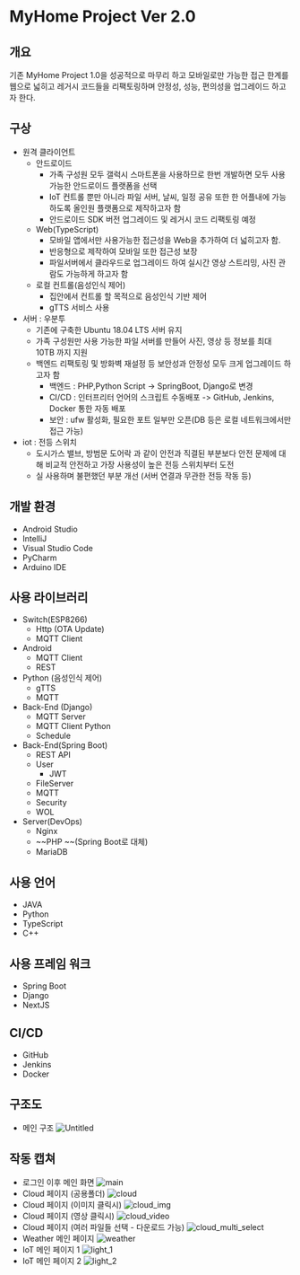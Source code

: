 # MyHome Project Ver 2.0

## 개요

기존 MyHome Project 1.0을 성공적으로 마무리 하고 모바일로만 가능한 접근 한계를 웹으로 넓히고 레거시 코드들을 리팩토링하며 안정성, 성능, 편의성을 업그레이드 하고자 한다.

## 구상

- 원격 클라이언트
  - 안드로이드
    - 가족 구성원 모두 갤럭시 스마트폰을 사용하므로 한번 개발하면 모두 사용 가능한 안드로이드 플랫폼을 선택
    - IoT 컨트롤 뿐만 아니라 파일 서버, 날씨, 일정 공유 또한 한 어플내에 가능하도록 올인원 플랫폼으로 제작하고자 함
    - 안드로이드 SDK 버전 업그레이드 및 레거시 코드 리팩토링 예정
  - Web(TypeScript)
    - 모바일 앱에서만 사용가능한 접근성을 Web을 추가하여 더 넓히고자 함.
    - 반응형으로 제작하여 모바일 또한 접근성 보장
    - 파일서버에서 클라우드로 업그레이드 하여 실시간 영상 스트리밍, 사진 관람도 가능하게 하고자 함
  - 로컬 컨트롤(음성인식 제어)
    - 집안에서 컨트롤 할 목적으로 음성인식 기반 제어
    - gTTS 서비스 사용
- 서버 : 우분투
  - 기존에 구축한 Ubuntu 18.04 LTS 서버 유지
  - 가족 구성원만 사용 가능한 파일 서버를 만들어 사진, 영상 등 정보를 최대 10TB 까지 지원
  - 백엔드 리팩토링 및 방화벽 재설정 등 보안성과 안정성 모두 크게 업그레이드 하고자 함
    - 백엔드 : PHP,Python Script -> SpringBoot, Django로 변경
    - CI/CD : 인터프리터 언어의 스크립트 수동배포 -> GitHub, Jenkins, Docker 통한 자동 배포
    - 보안 : ufw 활성화, 필요한 포트 일부만 오픈(DB 등은 로컬 네트워크에서만 접근 가능)
- iot : 전등 스위치
  - 도시가스 밸브, 방범문 도어락 과 같이 안전과 직결된 부분보다 안전 문제에 대해 비교적 안전하고 가장 사용성이 높은 전등 스위치부터 도전
  - 실 사용하며 불편했던 부분 개선 (서버 연결과 무관한 전등 작동 등)

## 개발 환경

- Android Studio
- IntelliJ
- Visual Studio Code
- PyCharm
- Arduino IDE

## 사용 라이브러리

- Switch(ESP8266)
  - Http (OTA Update)
  - MQTT Client
- Android
  - MQTT Client
  - REST
- Python (음성인식 제어)
  - gTTS
  - MQTT
- Back-End (Django)
  - MQTT Server
  - MQTT Client Python
  - Schedule
- Back-End(Spring Boot)
  - REST API
  - User
    - JWT
  - FileServer
  - MQTT
  - Security
  - WOL
- Server(DevOps)
  - Nginx
  - ~~PHP ~~(Spring Boot로 대체)
  - MariaDB

## 사용 언어

- JAVA
- Python
- TypeScript
- C++

## 사용 프레임 워크

- Spring Boot
- Django
- NextJS

## CI/CD

- GitHub
- Jenkins
- Docker

## 구조도

- 메인 구조
  ![Untitled](https://user-images.githubusercontent.com/2987059/240445513-68c778ed-5ec2-480f-a002-77be72aa39ad.PNG)

## 작동 캡쳐

- 로그인 이후 메인 화면
  ![main](https://github.com/sonjuhy/MyHomeNextJS/assets/2987059/0ff32677-aee0-4470-ac0a-39a940767f66)
- Cloud 페이지 (공용폴더)
  ![cloud](https://github.com/sonjuhy/MyHomeNextJS/assets/2987059/3ccf6bc7-c776-4fc1-a417-380c61b5c3a8)
- Cloud 페이지 (이미지 클릭시)
  ![cloud_img](https://github.com/sonjuhy/MyHomeNextJS/assets/2987059/c1aee123-0702-486f-b4f0-d8f4db87ff37)
- Cloud 페이지 (영상 클릭시)
  ![cloud_video](https://github.com/sonjuhy/MyHomeNextJS/assets/2987059/2fce449e-34dd-40d2-a808-c02dd27b0d7d)
- Cloud 페이지 (여러 파일들 선택 - 다운로드 가능)
  ![cloud_multi_select](https://github.com/sonjuhy/MyHomeNextJS/assets/2987059/ffc3d745-fd4d-4d81-9346-6d09c10a3103)
- Weather 메인 페이지
  ![weather](https://github.com/sonjuhy/MyHomeNextJS/assets/2987059/3adf951c-925f-4a21-9e2b-b986da1139e1)
- IoT 메인 페이지 1
  ![light_1](https://github.com/sonjuhy/MyHomeNextJS/assets/2987059/6164b913-4e5f-4398-b7e1-4415124d9dc0)
- IoT 메인 페이지 2
  ![light_2](https://github.com/sonjuhy/MyHomeNextJS/assets/2987059/4b23d375-e8a4-4dbf-8540-75c12d473d50)
